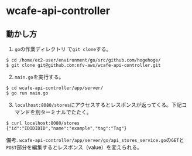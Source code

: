 # wcafe-api-controller
## 動かし方
1. `go`の作業ディレクトリ で`git clone`する。
```
$ cd /home/ec2-user/environment/go/src/github.com/hogehoge/
$ git clone git@github.com:nfv-aws/wcafe-api-controller.git
```
2. `main.go`を実行する。
```
$ cd wcafe-api-controller/app/server/
$ go run main.go
```
3. `localhost:8080/stores`にアクセスするとレスポンスが返ってくる。下記コマンドを別ターミナルでたたく。
```
$ curl localhost:8080/stores
{"id":"IDIDIDID","name":"example","tag":"Tag"}
```
備考. `wcafe-api-controller/app/server/go/api_stores_service.go`の`GET`と`POST`部分を編集するとレスポンス（value）を変えられる。
